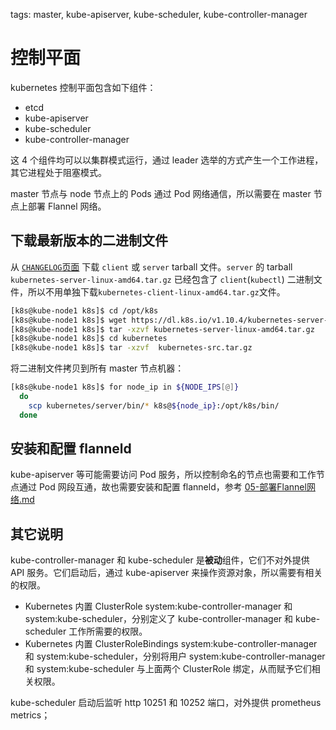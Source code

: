 <!-- toc -->

tags: master, kube-apiserver, kube-scheduler, kube-controller-manager

# 控制平面

kubernetes 控制平面包含如下组件：

+ etcd
+ kube-apiserver
+ kube-scheduler
+ kube-controller-manager

这 4 个组件均可以以集群模式运行，通过 leader 选举的方式产生一个工作进程，其它进程处于阻塞模式。

master 节点与 node 节点上的 Pods 通过 Pod 网络通信，所以需要在 master 节点上部署 Flannel 网络。

## 下载最新版本的二进制文件

从 [`CHANGELOG`页面](https://github.com/kubernetes/kubernetes/blob/master/CHANGELOG.md) 下载 `client` 或 `server` tarball 文件。`server` 的 tarball `kubernetes-server-linux-amd64.tar.gz` 已经包含了 `client`(`kubectl`) 二进制文件，所以不用单独下载`kubernetes-client-linux-amd64.tar.gz`文件。

``` bash
[k8s@kube-node1 k8s]$ cd /opt/k8s
[k8s@kube-node1 k8s]$ wget https://dl.k8s.io/v1.10.4/kubernetes-server-linux-amd64.tar.gz
[k8s@kube-node1 k8s]$ tar -xzvf kubernetes-server-linux-amd64.tar.gz
[k8s@kube-node1 k8s]$ cd kubernetes
[k8s@kube-node1 k8s]$ tar -xzvf  kubernetes-src.tar.gz
```

将二进制文件拷贝到所有 master 节点机器：

``` bash
[k8s@kube-node1 k8s]$ for node_ip in ${NODE_IPS[@]}
  do
    scp kubernetes/server/bin/* k8s@${node_ip}:/opt/k8s/bin/
  done
```

## 安装和配置 flanneld

kube-apiserver 等可能需要访问 Pod 服务，所以控制命名的节点也需要和工作节点通过 Pod 网段互通，故也需要安装和配置 flanneld，参考 [05-部署Flannel网络.md](./05-部署Flannel网络.md)

## 其它说明

kube-controller-manager 和 kube-scheduler 是**被动**组件，它们不对外提供 API 服务。它们启动后，通过 kube-apiserver 来操作资源对象，所以需要有相关的权限。
+ Kubernetes 内置 ClusterRole system:kube-controller-manager 和 system:kube-scheduler，分别定义了 kube-controller-manager 和 kube-scheduler 工作所需要的权限。
+ Kubernetes 内置 ClusterRoleBindings system:kube-controller-manager 和 system:kube-scheduler，分别将用户 system:kube-controller-manager 和 system:kube-scheduler 与上面两个 ClusterRole 绑定，从而赋予它们相关权限。

kube-scheduler 启动后监听 http 10251 和 10252 端口，对外提供 prometheus metrics；
